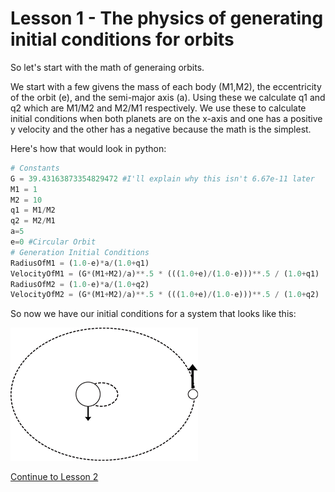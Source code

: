 # Lesson 1 - The physics of generating initial conditions for orbits

So let's start with the math of generaing orbits.

We start with a few givens the mass of each body (M1,M2), the eccentricity of the orbit (e), and the semi-major axis (a). Using these we calculate q1 and q2 which are M1/M2 and M2/M1 respectively. We use these to calculate initial conditions when both planets are on the x-axis and one has a positive y velocity and the other has a negative because the math is the simplest.

Here's how that would look in python:
```python
# Constants
G = 39.43163873354829472 #I'll explain why this isn't 6.67e-11 later
M1 = 1
M2 = 10
q1 = M1/M2
q2 = M2/M1
a=5
e=0 #Circular Orbit
# Generation Initial Conditions
RadiusOfM1 = (1.0-e)*a/(1.0+q1)
VelocityOfM1 = (G*(M1+M2)/a)**.5 * (((1.0+e)/(1.0-e)))**.5 / (1.0+q1)
RadiusOfM2 = (1.0-e)*a/(1.0+q2)
VelocityOfM2 = (G*(M1+M2)/a)**.5 * (((1.0+e)/(1.0-e)))**.5 / (1.0+q2)
```


So now we have our initial conditions for a system that looks like this:

![2bodyimage](https://raw.githubusercontent.com/UncleIroh/Learning-Rebound/master/2Body%20copy.png)

[Continue to Lesson 2](https://github.com/UncleIroh/Learning-Rebound/blob/master/Lesson2.md)
